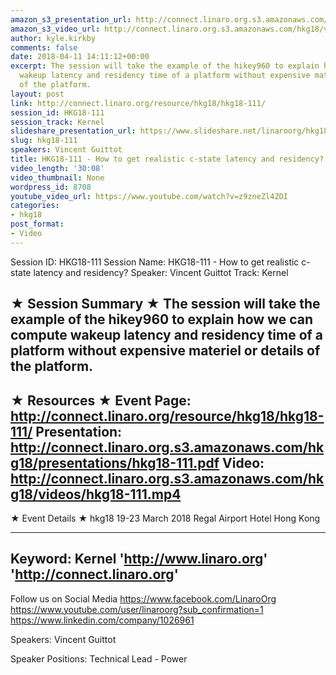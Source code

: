 ```yaml
---
amazon_s3_presentation_url: http://connect.linaro.org.s3.amazonaws.com/hkg18/presentations/hkg18-111.pdf
amazon_s3_video_url: http://connect.linaro.org.s3.amazonaws.com/hkg18/videos/hkg18-111.mp4
author: kyle.kirkby
comments: false
date: 2018-04-11 14:11:12+00:00
excerpt: The session will take the example of the hikey960 to explain how we can compute
  wakeup latency and residency time of a platform without expensive materiel or details
  of the platform.
layout: post
link: http://connect.linaro.org/resource/hkg18/hkg18-111/
session_id: HKG18-111
session_track: Kernel
slideshare_presentation_url: https://www.slideshare.net/linaroorg/hkg18111-how-to-get-realistic-cstate-latency-and-residency
slug: hkg18-111
speakers: Vincent Guittot
title: HKG18-111 - How to get realistic c-state latency and residency?
video_length: '30:08'
video_thumbnail: None
wordpress_id: 8708
youtube_video_url: https://www.youtube.com/watch?v=z9zneZl4ZOI
categories:
- hkg18
post_format:
- Video
---
```


Session ID: HKG18-111
Session Name: HKG18-111 - How to get realistic c-state latency and residency?
Speaker: Vincent Guittot
Track: Kernel


★ Session Summary ★
The session will take the example of the hikey960 to explain how we can compute wakeup latency and residency time of a platform without expensive materiel or details of the platform.
---------------------------------------------------
★ Resources ★
Event Page: http://connect.linaro.org/resource/hkg18/hkg18-111/
Presentation: http://connect.linaro.org.s3.amazonaws.com/hkg18/presentations/hkg18-111.pdf
Video: http://connect.linaro.org.s3.amazonaws.com/hkg18/videos/hkg18-111.mp4
 ---------------------------------------------------
★ Event Details ★
hkg18
19-23 March 2018 
Regal Airport Hotel Hong Kong

---------------------------------------------------
Keyword: Kernel
'http://www.linaro.org'
'http://connect.linaro.org'
---------------------------------------------------
Follow us on Social Media
https://www.facebook.com/LinaroOrg
https://www.youtube.com/user/linaroorg?sub_confirmation=1
https://www.linkedin.com/company/1026961

Speakers: Vincent Guittot

Speaker Positions: Technical Lead - Power



